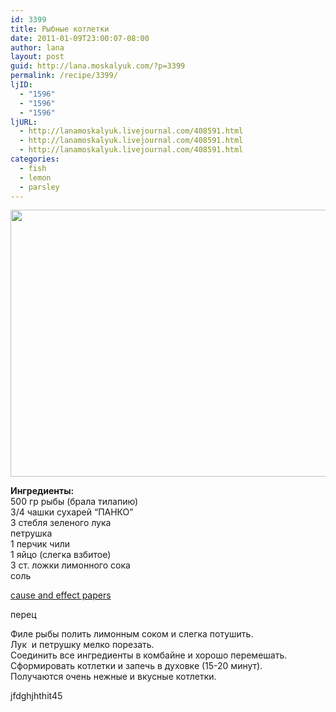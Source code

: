 ```yaml
---
id: 3399
title: Рыбные котлетки
date: 2011-01-09T23:00:07-08:00
author: lana
layout: post
guid: http://lana.moskalyuk.com/?p=3399
permalink: /recipe/3399/
ljID:
  - "1596"
  - "1596"
  - "1596"
ljURL:
  - http://lanamoskalyuk.livejournal.com/408591.html
  - http://lanamoskalyuk.livejournal.com/408591.html
  - http://lanamoskalyuk.livejournal.com/408591.html
categories:
  - fish
  - lemon
  - parsley
---
```

<img loading="lazy" class="alignnone" title="fishcakes" src="http://farm6.static.flickr.com/5090/5326604874_39d114cf2e_z.jpg" alt="" width="640" height="427" />

**Ингредиенты:**  
500 гр рыбы (брала тилапию)  
3/4 чашки сухарей “ПАНКО”  
3 стебля зеленого лука  
петрушка  
1 перчик чили  
1 яйцо (слегка взбитое)  
3 ст. ложки лимонного сока  
соль

<div>
  <a href='http://causeandeffectessayy.com/' title='cause and effect papers'>cause and effect papers</a>
</div>

перец

Филе рыбы полить лимонным соком и слегка потушить.  
Лук  и петрушку мелко порезать.  
Соединить все ингредиенты в комбайне и хорошо перемешать.  
Сформировать котлетки и запечь в духовке (15-20 минут).  
Получаются очень нежные и вкусные котлетки. 

<div>
  jfdghjhthit45
</div>